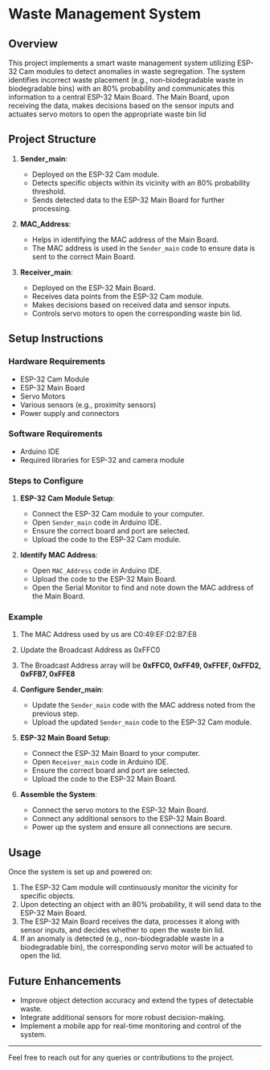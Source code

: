 # Waste Management System
## Overview

This project implements a smart waste management system utilizing ESP-32 Cam modules to detect anomalies in waste segregation. The system identifies incorrect waste placement (e.g., non-biodegradable waste in biodegradable bins) with an 80% probability and communicates this information to a central ESP-32 Main Board. The Main Board, upon receiving the data, makes decisions based on the sensor inputs and actuates servo motors to open the appropriate waste bin lid

## Project Structure

1. **Sender_main**: 
   - Deployed on the ESP-32 Cam module.
   - Detects specific objects within its vicinity with an 80% probability threshold.
   - Sends detected data to the ESP-32 Main Board for further processing.

2. **MAC_Address**: 
   - Helps in identifying the MAC address of the Main Board.
   - The MAC address is used in the `Sender_main` code to ensure data is sent to the correct Main Board.

3. **Receiver_main**:
   - Deployed on the ESP-32 Main Board.
   - Receives data points from the ESP-32 Cam module.
   - Makes decisions based on received data and sensor inputs.
   - Controls servo motors to open the corresponding waste bin lid.

## Setup Instructions

### Hardware Requirements

- ESP-32 Cam Module
- ESP-32 Main Board
- Servo Motors
- Various sensors (e.g., proximity sensors)
- Power supply and connectors

### Software Requirements

- Arduino IDE
- Required libraries for ESP-32 and camera module

### Steps to Configure

1. **ESP-32 Cam Module Setup**:
   - Connect the ESP-32 Cam module to your computer.
   - Open `Sender_main` code in Arduino IDE.
   - Ensure the correct board and port are selected.
   - Upload the code to the ESP-32 Cam module.

2. **Identify MAC Address**:
   - Open `MAC_Address` code in Arduino IDE.
   - Upload the code to the ESP-32 Main Board.
   - Open the Serial Monitor to find and note down the MAC address of the Main Board.

### Example
   1. The MAC Address used by us are C0:49:EF:D2:B7:E8
   2. Update the Broadcast Address as 0xFFC0
   3. The Broadcast Address array will be
      **0xFFC0, 0xFF49, 0xFFEF, 0xFFD2, 0xFFB7, 0xFFE8**

3. **Configure Sender_main**:
   - Update the `Sender_main` code with the MAC address noted from the previous step.
   - Upload the updated `Sender_main` code to the ESP-32 Cam module.

4. **ESP-32 Main Board Setup**:
   - Connect the ESP-32 Main Board to your computer.
   - Open `Receiver_main` code in Arduino IDE.
   - Ensure the correct board and port are selected.
   - Upload the code to the ESP-32 Main Board.

5. **Assemble the System**:
   - Connect the servo motors to the ESP-32 Main Board.
   - Connect any additional sensors to the ESP-32 Main Board.
   - Power up the system and ensure all connections are secure.

## Usage

Once the system is set up and powered on:

1. The ESP-32 Cam module will continuously monitor the vicinity for specific objects.
2. Upon detecting an object with an 80% probability, it will send data to the ESP-32 Main Board.
3. The ESP-32 Main Board receives the data, processes it along with sensor inputs, and decides whether to open the waste bin lid.
4. If an anomaly is detected (e.g., non-biodegradable waste in a biodegradable bin), the corresponding servo motor will be actuated to open the lid.

## Future Enhancements

- Improve object detection accuracy and extend the types of detectable waste.
- Integrate additional sensors for more robust decision-making.
- Implement a mobile app for real-time monitoring and control of the system.

---

Feel free to reach out for any queries or contributions to the project.
